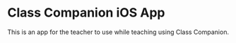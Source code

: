 # Class Companion iOS App

This is an app for the teacher to use while teaching using Class Companion.
